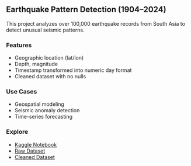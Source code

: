 ## Earthquake Pattern Detection (1904–2024)

This project analyzes over 100,000 earthquake records from South Asia to detect unusual seismic patterns.

### Features
- Geographic location (lat/lon)
- Depth, magnitude
- Timestamp transformed into numeric day format
- Cleaned dataset with no nulls

### Use Cases
- Geospatial modeling
- Seismic anomaly detection
- Time-series forecasting

### Explore
- [Kaggle Notebook](https://www.kaggle.com/code/shahnawaj9/earthquake-anomaly-detection)
- [Raw Dataset](https://www.kaggle.com/datasets/shahnawaj9/earthquakes-south-asia)
- [Cleaned Dataset](https://www.kaggle.com/datasets/shahnawaj9/earthquakes-south-asia?select=Earthquakes_South_Asia_Cleaned.csv)


